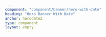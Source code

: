 ```yaml
---
component: "component/banner/hero-with-date"
heading: "Hero Banner With Date"
anchor: herodate2
type: component
layout: empty
---
```

